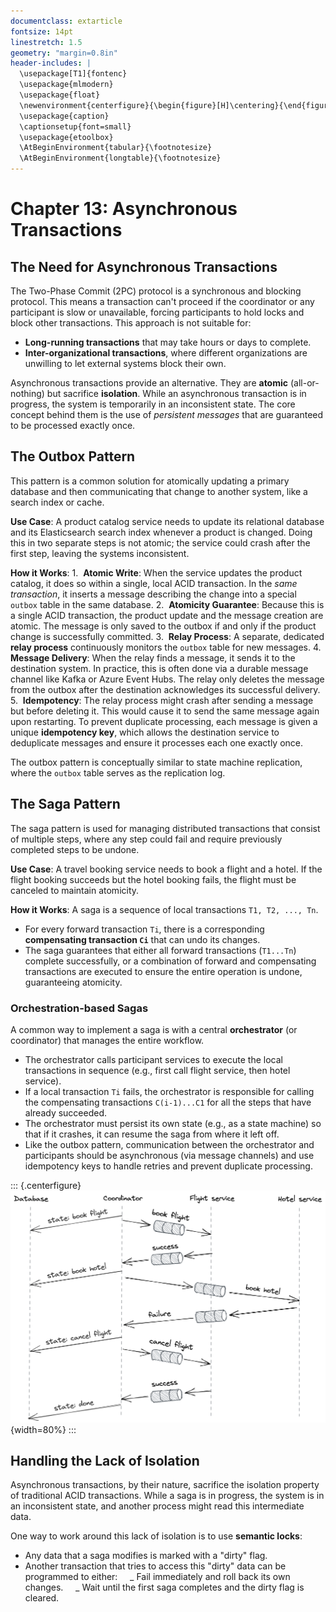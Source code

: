 ```yaml
---
documentclass: extarticle
fontsize: 14pt
linestretch: 1.5
geometry: "margin=0.8in"
header-includes: |
  \usepackage[T1]{fontenc}
  \usepackage{mlmodern}
  \usepackage{float}
  \newenvironment{centerfigure}{\begin{figure}[H]\centering}{\end{figure}}
  \usepackage{caption}
  \captionsetup{font=small}
  \usepackage{etoolbox}
  \AtBeginEnvironment{tabular}{\footnotesize}
  \AtBeginEnvironment{longtable}{\footnotesize}
---
```


# Chapter 13: Asynchronous Transactions

## The Need for Asynchronous Transactions

The Two-Phase Commit (2PC) protocol is a synchronous and blocking protocol. This means a transaction can't proceed if the coordinator or any participant is slow or unavailable, forcing participants to hold locks and block other transactions. This approach is not suitable for:

- **Long-running transactions** that may take hours or days to complete.
- **Inter-organizational transactions**, where different organizations are unwilling to let external systems block their own.

Asynchronous transactions provide an alternative. They are **atomic** (all-or-nothing) but sacrifice **isolation**. While an asynchronous transaction is in progress, the system is temporarily in an inconsistent state. The core concept behind them is the use of _persistent messages_ that are guaranteed to be processed exactly once.

## The Outbox Pattern

This pattern is a common solution for atomically updating a primary database and then communicating that change to another system, like a search index or cache.

**Use Case**: A product catalog service needs to update its relational database and its Elasticsearch search index whenever a product is changed. Doing this in two separate steps is not atomic; the service could crash after the first step, leaving the systems inconsistent.

**How it Works**:
1.  **Atomic Write**: When the service updates the product catalog, it does so within a single, local ACID transaction. In the _same transaction_, it inserts a message describing the change into a special `outbox` table in the same database.
2.  **Atomicity Guarantee**: Because this is a single ACID transaction, the product update and the message creation are atomic. The message is only saved to the outbox if and only if the product change is successfully committed.
3.  **Relay Process**: A separate, dedicated **relay process** continuously monitors the `outbox` table for new messages.
4.  **Message Delivery**: When the relay finds a message, it sends it to the destination system. In practice, this is often done via a durable message channel like Kafka or Azure Event Hubs. The relay only deletes the message from the outbox after the destination acknowledges its successful delivery.
5.  **Idempotency**: The relay process might crash after sending a message but before deleting it. This would cause it to send the same message again upon restarting. To prevent duplicate processing, each message is given a unique **idempotency key**, which allows the destination service to deduplicate messages and ensure it processes each one exactly once.

The outbox pattern is conceptually similar to state machine replication, where the `outbox` table serves as the replication log.

## The Saga Pattern

The saga pattern is used for managing distributed transactions that consist of multiple steps, where any step could fail and require previously completed steps to be undone.

**Use Case**: A travel booking service needs to book a flight and a hotel. If the flight booking succeeds but the hotel booking fails, the flight must be canceled to maintain atomicity.

**How it Works**:
A saga is a sequence of local transactions `T1, T2, ..., Tn`.

- For every forward transaction `Ti`, there is a corresponding **compensating transaction `Ci`** that can undo its changes.
- The saga guarantees that either all forward transactions (`T1...Tn`) complete successfully, or a combination of forward and compensating transactions are executed to ensure the entire operation is undone, guaranteeing atomicity.

### Orchestration-based Sagas

A common way to implement a saga is with a central **orchestrator** (or coordinator) that manages the entire workflow.

- The orchestrator calls participant services to execute the local transactions in sequence (e.g., first call flight service, then hotel service).
- If a local transaction `Ti` fails, the orchestrator is responsible for calling the compensating transactions `C(i-1)...C1` for all the steps that have already succeeded.
- The orchestrator must persist its own state (e.g., as a state machine) so that if it crashes, it can resume the saga from where it left off.
- Like the outbox pattern, communication between the orchestrator and participants should be asynchronous (via message channels) and use idempotency keys to handle retries and prevent duplicate processing.

::: {.centerfigure}
![A workflow implementing an asynchronous transaction using the Saga pattern with an orchestrator.](13_1.png){width=80%}
:::

## Handling the Lack of Isolation

Asynchronous transactions, by their nature, sacrifice the isolation property of traditional ACID transactions. While a saga is in progress, the system is in an inconsistent state, and another process might read this intermediate data.

One way to work around this lack of isolation is to use **semantic locks**:

- Any data that a saga modifies is marked with a "dirty" flag.
- Another transaction that tries to access this "dirty" data can be programmed to either:
      _ Fail immediately and roll back its own changes.
      _ Wait until the first saga completes and the dirty flag is cleared.
